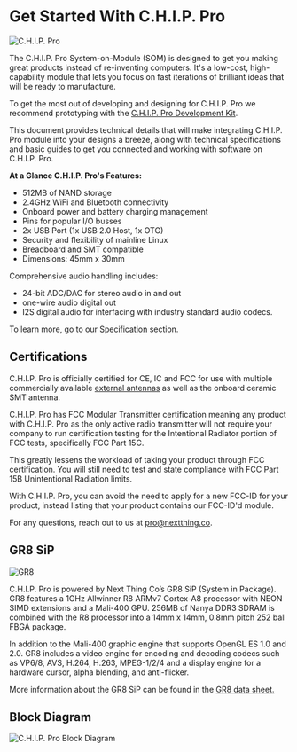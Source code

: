 # Get Started With C.H.I.P. Pro

![C.H.I.P. Pro](images/CHIP_ProMain.jpg)

The C.H.I.P. Pro System-on-Module (SOM) is designed to get you making great products instead of re-inventing computers. It's a low-cost, high-capability module that lets you focus on fast iterations of brilliant ideas that will be ready to manufacture. 

To get the most out of developing and designing for C.H.I.P. Pro we recommend prototyping with the [C.H.I.P. Pro Development Kit](http://docs.getchip.com/chip_pro_devkit.html). 

This document provides technical details that will make integrating C.H.I.P. Pro module into your designs a breeze, along with technical specifications and basic guides to get you connected and working with software on C.H.I.P. Pro. 

**At a Glance C.H.I.P. Pro's Features:**

* 512MB of NAND storage
* 2.4GHz WiFi and Bluetooth connectivity
* Onboard power and battery charging management
* Pins for popular I/O busses
* 2x USB Port (1x USB 2.0 Host, 1x OTG)
* Security and flexibility of mainline Linux 
* Breadboard and SMT compatible
* Dimensions: 45mm x 30mm

Comprehensive audio handling includes:

* 24-bit ADC/DAC for stereo audio in and out
* one-wire audio digital out
* I2S digital audio for interfacing with industry standard audio codecs.

To learn more, go to our [Specification](https://docs.getchip.com/chip_pro.html#specifications) section.

## Certifications

C.H.I.P. Pro is officially certified for CE, IC and FCC for use with multiple commercially available [external antennas](https://docs.getchip.com/chip_pro_devkit.html#wifi-antenna) as well as the onboard ceramic SMT antenna. 

C.H.I.P. Pro has FCC Modular Transmitter certification meaning any product with C.H.I.P. Pro as the only active radio transmitter will not require your company to run certification testing for the Intentional Radiator portion of FCC tests, specifically FCC Part 15C. 

This greatly lessens the workload of taking your product through FCC certification. You will still need to test and state compliance with FCC Part 15B Unintentional Radiation limits. 

With C.H.I.P. Pro, you can avoid the need to apply for a new FCC-ID for your product, instead listing that your product contains our FCC-ID'd module.

For any questions, reach out to us at pro@nextthing.co.


## GR8 SiP

![GR8](images/CHIP-Pro-Exploded-View.png)

C.H.I.P. Pro is powered by Next Thing Co’s GR8 SiP (System in Package). GR8 features a 1GHz Allwinner R8 ARMv7 Cortex-A8 processor with NEON SIMD extensions and a Mali-400 GPU. 256MB of Nanya DDR3 SDRAM is combined with the R8 processor into a 14mm x 14mm, 0.8mm pitch 252 ball FBGA package. 

In addition to the Mali-400 graphic engine that supports OpenGL ES 1.0 and 2.0. GR8 includes a video engine for encoding and decoding codecs such as VP6/8, AVS, H.264, H.263, MPEG-1/2/4 and a display engine for a hardware cursor, alpha blending, and anti-flicker.

More information about the GR8 SiP can be found in the [GR8 data sheet.](https://github.com/NextThingCo/CHIP_Pro-Hardware/raw/master/Datasheets/GR8_Datasheet_v1.0.pdf)

## Block Diagram

![C.H.I.P. Pro Block Diagram](images/blockDiagram.jpg)
